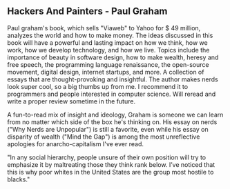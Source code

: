 ## Hackers And Painters - Paul Graham

Paul graham's book, which sells "Viaweb" to Yahoo for $ 49 million, analyzes the world and how to make money. The ideas discussed in this book will have a powerful and lasting impact on how we think, how we work, how we develop technology, and how we live. Topics include the importance of beauty in software design, how to make wealth, heresy and free speech, the programming language renaissance, the open-source movement, digital design, internet startups, and more. A collection of essays that are thought-provoking and insightful. The author makes nerds look super cool, so a big thumbs up from me. I recommend it to programmers and people interested in computer science. Will reread and write a proper review sometime in the future.

A fun-to-read mix of insight and ideology, Graham is someone we can learn from no matter which side of the box he's thinking on. His essay on nerds ("Why Nerds are Unpopular") is still a favorite, even while his essay on disparity of wealth ("Mind the Gap") is among the most unreflective apologies for anarcho-capitalism I've ever read.

"In any social hierarchy, people unsure of their own position will try to emphasize it by maltreating those they think rank below. I’ve noticed that this is why poor whites in the United States are the group most hostile to blacks."
